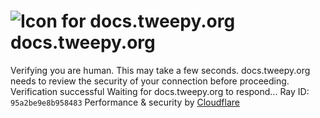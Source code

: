 # ![Icon for docs.tweepy.org](https://docs.tweepy.org/favicon.ico)docs.tweepy.org
Verifying you are human. This may take a few seconds.
docs.tweepy.org needs to review the security of your connection before proceeding.
Verification successful
Waiting for docs.tweepy.org to respond...
Ray ID: `95a2be9e8b958483`
Performance & security by [Cloudflare](https://www.cloudflare.com?utm_source=challenge&utm_campaign=m)
